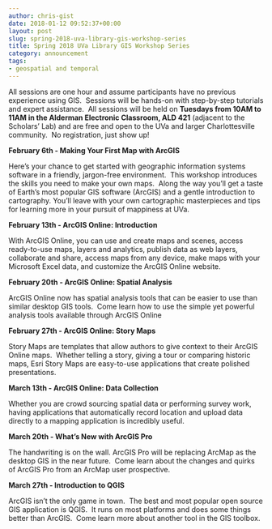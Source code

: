 ```yaml
---
author: chris-gist
date: 2018-01-12 09:52:37+00:00
layout: post
slug: spring-2018-uva-library-gis-workshop-series
title: Spring 2018 UVa Library GIS Workshop Series
category: announcement
tags:
- geospatial and temporal
---
```


All sessions are one hour and assume participants have no previous experience using GIS.  Sessions will be hands-on with step-by-step tutorials and expert assistance.  All sessions will be held on **Tuesdays from 10AM to 11AM in the Alderman Electronic Classroom, ALD 421** (adjacent to the Scholars’ Lab) and are free and open to the UVa and larger Charlottesville community.  No registration, just show up!

**February 6th - Making Your First Map with ArcGIS**

Here’s your chance to get started with geographic information systems software in a friendly, jargon-free environment.  This workshop introduces the skills you need to make your own maps.  Along the way you’ll get a taste of Earth’s most popular GIS software (ArcGIS) and a gentle introduction to cartography. You’ll leave with your own cartographic masterpieces and tips for learning more in your pursuit of mappiness at UVa.

**February 13th - ArcGIS Online: Introduction**

With ArcGIS Online, you can use and create maps and scenes, access ready-to-use maps, layers and analytics, publish data as web layers, collaborate and share, access maps from any device, make maps with your Microsoft Excel data, and customize the ArcGIS Online website.

**February 20th - ArcGIS Online: Spatial Analysis**

ArcGIS Online now has spatial analysis tools that can be easier to use than similar desktop GIS tools.  Come learn how to use the simple yet powerful analysis tools available through ArcGIS Online

**February 27th - ArcGIS Online: Story Maps**

Story Maps are templates that allow authors to give context to their ArcGIS Online maps.  Whether telling a story, giving a tour or comparing historic maps, Esri Story Maps are easy-to-use applications that create polished presentations.

**March 13th - ArcGIS Online: Data Collection**

Whether you are crowd sourcing spatial data or performing survey work, having applications that automatically record location and upload data directly to a mapping application is incredibly useful. 

**March 20th - What’s New with ArcGIS Pro**

The handwriting is on the wall. ArcGIS Pro will be replacing ArcMap as the desktop GIS in the near future.  Come learn about the changes and quirks of ArcGIS Pro from an ArcMap user prospective.

**March 27th - Introduction to QGIS**

ArcGIS isn’t the only game in town.  The best and most popular open source GIS application is QGIS.  It runs on most platforms and does some things better than ArcGIS.  Come learn more about another tool in the GIS toolbox.
